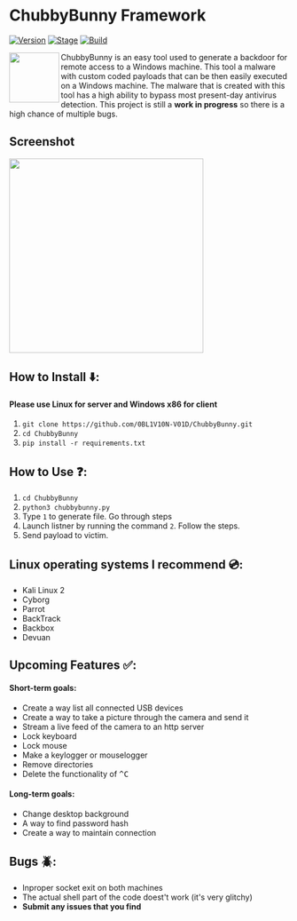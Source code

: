 # ChubbyBunny Framework

[![Version](https://img.shields.io/badge/ChubbyBunny-1.0.0-brightgreen.svg)]()
[![Stage](https://img.shields.io/badge/Release-Stable-brightgreen.svg)]()
[![Build](https://img.shields.io/badge/Supported_OS-Linux-orange.svg)]()

<img align="left" width="90" height="90"  src="https://image.flaticon.com/icons/svg/347/347479.svg">

ChubbyBunny is an easy tool used to generate a backdoor for remote access to a Windows machine. This tool a malware with custom coded payloads that can be then easily executed on a Windows machine. The malware that is created with this tool has a high ability to bypass most present-day antivirus detection. This project is still a __work in progress__ so there is a high chance of multiple bugs.

## Screenshot
<img src="https://i.postimg.cc/bJ3vtSTd/Screenshot-from-2019-01-16-19-36-22.png" width="350" heigt="350">

## How to Install :arrow_down::
#### Please use Linux for server and Windows x86 for client
1. ```git clone https://github.com/0BL1V10N-V01D/ChubbyBunny.git```
2. ```cd ChubbyBunny```
3. ```pip install -r requirements.txt```

## How to Use :question::
1. ```cd ChubbyBunny```
3. ```python3 chubbybunny.py```
2. Type ```1``` to generate file. Go through steps
3. Launch listner by running the command ```2```. Follow the steps.
4. Send payload to victim.

## Linux operating systems I recommend :cd::
- Kali Linux 2
- Cyborg
- Parrot
- BackTrack
- Backbox
- Devuan

## Upcoming Features :white_check_mark::
#### Short-term goals:
* Create a way list all connected USB devices
* Create a way to take a picture through the camera and send it
* Stream a live feed of the camera to an http server
* Lock keyboard
* Lock mouse
* Make a keylogger or mouselogger
* Remove directories
* Delete the functionality of <kbd>^C
#### Long-term goals:
* Change desktop background
* A way to find password hash
* Create a way to maintain connection

## Bugs :beetle::
* Inproper socket exit on both machines
* The actual shell part of the code doest't work (it's very glitchy)
* __Submit any issues that you find__
